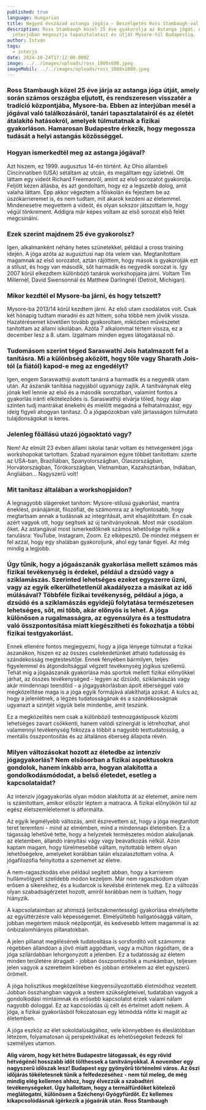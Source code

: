 ```yaml
---
published: true
language: Hungarian
title: Negyed évszázad astanga jógája – Beszélgetés Ross Stambaugh-val (USA)
description: Ross Stambaugh közel 25 éve gyakorolja az Astanga jógát. Az
  interjúban megosztja tapasztalatait és útját Mysore-tól Budapestig.
author: István
tags:
  - interjú
date: 2024-10-24T17:12:00.000Z
image: ../../images/uploads/ross_1800x600.jpeg
imageMobil: ../../images/uploads/ross_1080x1080.jpeg
---
```

### Ross Stambaugh közel 25 éve járja az astanga jóga útját, amely során számos országba eljutott, és rendszeresen visszatér a tradíció központjába, Mysore-ba. Ebben az interjúban mesél a jógával való találkozásáról, tanári tapasztalatairól és az életét átalakító hatásokról, amelyek túlmutatnak a fizikai gyakorláson. Hamarosan Budapestre érkezik, hogy megossza tudását a helyi astangás közösséggel.

### Hogyan ismerkedtél meg az astanga jógával?

Azt hiszem, ez 1999. augusztus 14-én történt. Az Ohio állambeli Cincinnatiben (USA) sétáltam az utcán, és megálltam egy
üzletnél. Ott láttam egy videót Richard Freemanről, amint az első sorozatot gyakorolja. Feljött kézen állásba, és azt
gondoltam, hogy ez a legszebb dolog, amit valaha láttam. Épp akkor végeztem a főiskolán és fejeztem be az
úszókarrieremet is, és nem tudtam, mit akarok kezdeni az életemmel. Mindenesetre megvettem a videót, és olyan sokszor
játszottam le, hogy végül tönkrement. Addigra már képes voltam az első sorozat első felét megcsinálni.

### Ezek szerint majdnem 25 éve gyakorolsz?

Igen, alkalmanként néhány hetes szünetekkel, például a cross training idején. A jóga azóta az augusztusi nap óta velem
van. Megtanítottam magamnak az első sorozatot, aztán rájöttem, hogy mások is gyakorolják ezt a stílust, és hogy van
második, sőt harmadik és negyedik sorozat is. Így 2007 körül elkezdtem különböző tanárok workshopjaira járni. Voltam Tim
Millernél, David Swensonnál és Matthew Darlingnél (Detroit, Michigan).

### Mikor kezdtél el Mysore-ba járni, és hogy tetszett?

Mysore-ba 2013/14 körül kezdtem járni. Az első utam csodálatos volt. Csak két hónapig tudtam maradni és azt hittem, soha
többé nem jövök vissza. Hazatérésemet követően tovább gyakoroltam, miközben művészetet tanítottam az állami iskolában.
Azóta 7 alkalommal tértem vissza, ez a december lesz a 8. utam. Izgalmam minden egyes látogatással nő.

### Tudomásom szerint téged Saraswathi Jois hatalmazott fel a tanításra. Mi a különbség aközött, hogy tőle vagy Sharath Jois-tól (a fiától) kapod-e meg az engedélyt?

Igen, engem Saraswathiji avatott tanárrá a harmadik és a negyedik utam után. Az ászanák tanítása nagyjából ugyanúgy
zajlik. A tanítványnak elég jónak kell lennie az első és a második sorozatban, valamint fontos a gyakorlás iránti
elköteleződés is. Saraswathiji elvárja tőled, hogy alap szinten tudj mantrákat énekelni és mielőtt megadná a
felhatalmazást, egy ideig figyeli ahogyan tanítasz. Ő a jógapózokban való jártasságon túlmutató tulajdonságokat is
keres.

### Jelenleg főállású utazó jógaoktató vagy?

Nem! Az elmúlt 23 évben állami iskolai tanár voltam és hétvégenként jóga workshopokat tartottam. Szabad nyaraimon egyre
többet tanítottam: szerte az USA-ban, Brazíliában, Spanyolországban, Olaszországban, Horvátországban, Törökországban,
Vietnamban, Kazahsztánban, Indiában, Angliában... Nagyszerű volt!

### Mit tanítasz általában a workshopjaidon?

A legnagyobb slágereket tanítom: Mysore-stílusú gyakorlást, mantra éneklést, pránájámát, filozófiát, de számomra az a
legfontosabb, hogy megtartsam annak a tudásnak az integritását, amit elsajátítottam. Én csak azért vagyok ott, hogy
segítsek az új tanítványoknak. Most már csodálom őket. Az astangával most ismerkedőknek számos lehetősége nyílik a
tanulásra: YouTube, Instagram, Zoom. Ez elképesztő. De mindez mégsem ér fel azzal, hogy egy shalában gyakoroljunk, ahol
egy tanár figyel. Az még mindig a legjobb.

### Úgy tűnik, hogy a jógaászanák gyakorlása mellett számos más fizikai tevékenység is érdekel, például a dzsúdó vagy a sziklamászás. Szerinted lehetséges ezeket egyszerre űzni, vagy az egyik elkerülhetetlenül akadályozza a másikat az idő múlásával? Többféle fizikai tevékenység, például a jóga, a dzsúdó és a sziklamászás egyidejű folytatása természetesen lehetséges, sőt, mi több, akár előnyös is lehet. A jóga különösen a rugalmasságra, az egyensúlyra és a testtudatra való összpontosítása miatt kiegészítheti és fokozhatja a többi fizikai testgyakorlást.

Ennek ellenére fontos megjegyezni, hogy a jóga lényege túlmutat a fizikai ászanákon, hiszen ez az összes cselekedetünket
átható tudatosság és szándékosság megtestesítője. Ennek fényében bármilyen, teljes figyelemmel és átgondoltsággal
végzett tevékenység jógikus szellemű. Tehát míg a jógaászanák gyakorlása más sportok mellett fizikai előnyökkel járhat,
az összes tevékenységed - legyen az dzsúdó, sziklamászás vagy akár mindennapi teendőid - a jógagyakorlásban ápolt
éberséggel való megközelítése maga is a jóga egyik formájává alakíthatja azokat. A kulcs az, hogy a jelenlétnek, a
légzés tudatosságának és a szándékosságnak ugyanazt a szintjét vigyük bele mindenbe, amit teszünk.

Ez a megközelítés nem csak a különböző testmozgástípusok közötti lehetséges zavart csökkenti, hanem valódi szinergiát is
létrehozhat, ahol valamennyi tevékenység fokozza a többit a nagyobb testtudatosság, a mentális összpontosítás és az
általános éberség állapota révén.

### Milyen változásokat hozott az életedbe az intenzív jógagyakorlás? Nem elsősorban a fizikai aspektusokra gondolok, hanem inkább arra, hogyan alakította a gondolkodásmódodat, a belső életedet, esetleg a kapcsolataidat?

Az intenzív jógagyakorlás olyan módon alakította át az életemet, amire nem is számítottam, amikor először léptem a
matracra. A fizikai előnyökön túl az egész életszemléletemet is átformálta.

Az egyik legmélyebb változás, amit észrevettem az, hogy a jóga megtanított teret teremteni - mind az elmémben, mind a
mindennapi életemben. Ez a tágasság lehetővé tette, hogy a helyzetek természetes módon alakuljanak az életemben, állandó
irányítási vágy vagy beavatkozás nélkül. Azon kaptam magam, hogy türelmesebbé váltam, nyitottabb lettem olyan
lehetőségekre, amelyeket korábban talán elszalasztottam volna. A jógafilozófia felnyitotta a szememet az életre.

A nem-ragaszkodás elve például segített abban, hogy a karrierem hullámvölgyeit szelídebb módon kezeljem. Már nem
ragaszkodom olyan erősen a sikerekhez, és a kudarcok is kevésbé érintenek meg. Ez a változás olyan szabadságérzetet
hozott, amiről korábban nem is tudtam, hogy hiányzik.

A kapcsolataimban az ahimszá (erőszakmentesség) gyakorlása elmélyítette az együttérzésre való képességemet. Elmélyültebb
hallgatósággá váltam, jobban megértem mások nézőpontját, és kedvesebb lettem magammal is az önbizalomhiányos
pillanatokban.

A jelen pillanat megélésének tudatosítása is sorsfordító volt számomra: régebben állandóan a jövő miatt aggódtam, vagy a
múlton rágódtam, de a jóga szilárdabban lehorgonyzott a jelenben. Ez a tudatosság az életem minden területére átragadt -
jobban összpontosítok a munkámban, teljesen jelen vagyok a szeretteim körében és jobban értékelem az élet egyszerű
örömeit.

A jóga holisztikus megközelítése kiegyensúlyozottabb életmódhoz vezetett. Jobban összhangban vagyok a testem
szükségleteivel, tudatában vagyok a gondolkodási mintáimnak és erősebb kapcsolatot érzek valami nálam nagyobb dologgal.
Ez az kapcsolódás új célt és értelmet adott nekem. A jóga, a fizikai gyakorlásból fokozatosan egy létmóddá nőtte ki
magát az életemben.

A jóga eszköz az élet sokoldalúságához, vele könnyebben és éleslátóbban létezem, folyamatosan új perspektívákat és
lehetőségeket fedezek fel személyes utamon.

**Alig várom, hogy két hétre Budapestre látogassak, és egy rövid hétvégénél hosszabb időt tölthessek a tanítványokkal. A
november egy nagyszerű időszak lesz! Budapest egy gyönyörű történelmi város. Az őszi időjárás tökéletesnek tűnik a
felfedezéséhez - nem túl meleg, de még mindig elég kellemes ahhoz, hogy élvezzük a szabadtéri tevékenységeket. Úgy
hallottam, hogy a termálfürdőket kötelező meglátogatni, különösen a Széchenyi Gyógyfürdőt. Ez kellemes kikapcsolódásnak
ígérkezik a jógaórák után. Ross Stambaugh**
